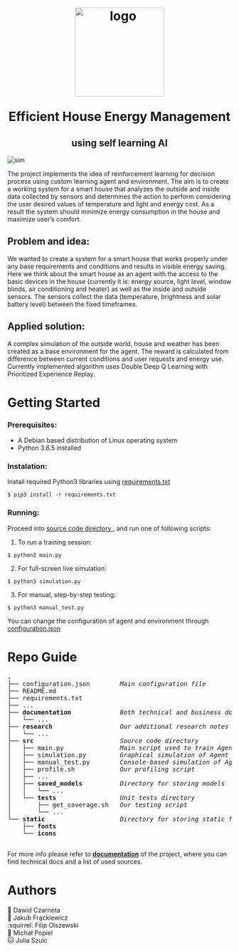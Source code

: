 
<h1 align="center">
  <img src="https://github.com/JuliaSzulc/RL-for-decission-process/tree/master/static/img/logo.png" alt="logo" width="200"></p>
  Efficient House Energy Management 
</h1>
<h2 align="center"> using self learning AI</h2>

![sim](https://github.com/JuliaSzulc/RL-for-decission-process/tree/master/static/img/sim.gif)

The project implements the idea of reinforcement learning for decision process using custom learning agent and environment. The aim is to create a working system for a smart house that analyzes the outside and inside data collected by sensors and determines the action to perform considering the user desired values of temperature and light and energy cost. As a result the system should minimize energy consumption in the house and maximize user’s comfort.    

  
## Problem and idea:  
We wanted to create a system for a smart house that works properly under any base requirements and conditions and results in visible energy saving.
Here we think about the smart house as an agent with the access to the basic devices in the house (currently it is: energy source, light level, window blinds, air conditioning and heater) as well as the inside and outside sensors. The sensors collect the data (temperature, brightness and solar battery level) between the fixed timeframes.

## Applied solution:
A complex simulation of the outside world, house and weather has been created as a base environment for the agent. The reward is calculated from difference between current conditions and user requests and energy use. Currently implemented algorithm uses Double Deep Q Learning with Prioritized Experience Replay.  

# Getting Started

### Prerequisites:

 - A Debian based distribution of Linux operating system
 - Python 3.6.5 installed

### Instalation:

Install required Python3 libraries using [requirements.txt](https://github.com/JuliaSzulc/RL-for-decission-process/tree/master/requirements.txt)
  
```
$ pip3 install -r requirements.txt
```

### Running:
Proceed into [source code directory ](https://github.com/JuliaSzulc/RL-for-decission-process/tree/master/requirements.txt), and run one of following scripts:

1. To run a training session:
```
$ python3 main.py
```
2. For full-screen live simulation:
```
$ python3 simulation.py
```
3. For manual, step-by-step testing:
```
$ python3 manual_test.py
```
You can change the configuration of agent and environment through [configuration.json](https://github.com/JuliaSzulc/RL-for-decission-process/tree/master/configuration.json)

# Repo Guide
<pre>
<b>.</b>
├── configuration.json       <i> Main configuration file </i>
├── README.md
├── requirements.txt
├── ...
├── <b>documentation</b>            <i> Both technical and business documentation of the project </i>
│   └── ...
├── <b>research</b>                 <i> Our additional research notes </i>
│   └── ...
├── <b>src</b>                      <i> Source code directory </i>
│   ├── main.py              <i> Main script used to train Agent </i>
│   ├── simulation.py        <i> Graphical simulation of Agent at work </i>
│   ├── manual_test.py       <i> Console-based simulation of Agent and Environment</i>
│   ├── profile.sh           <i> Our profiling script</i>
│   ├── ...
│   ├── <b>saved_models</b>         <i> Directory for storing models </i>
│   │   └── ...
│   └── <b>tests</b>                <i> Unit tests directory </i>
│       ├── get_coverage.sh  <i> Our testing script </i>
│       └── ...
└── <b>static</b>                   <i> Directory for storing static files </i>
    ├── <b>fonts</b> 
    └── <b>icons</b> 
 </pre>

For more info please refer to [**documentation**](https://github.com/JuliaSzulc/RL-for-decission-process/tree/master/documentation) of the project, where you can find technical docs and a list of used sources.
  
  
# Authors

:bear: Dawid Czarneta  
:tiger2: Jakub Frąckiewicz  
:squirrel: Filip Olszewski  
:boar: Michał Popiel  
:cat: Julia Szulc  
